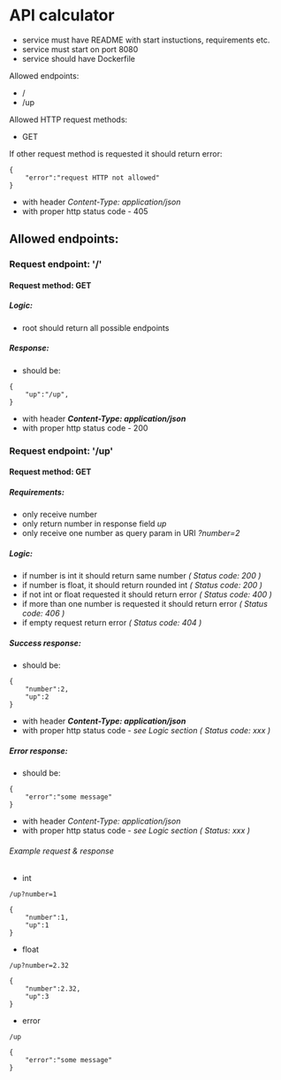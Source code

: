 # API calculator

- service must have README with start instuctions, requirements etc.
- service must start on port 8080
- service should have Dockerfile

Allowed endpoints:
- /
- /up

Allowed HTTP request methods:
- GET

If other request method is requested it should return error:
```
{
	"error":"request HTTP not allowed"
}
```
- with header *Content-Type: application/json*
- with proper http status code - 405

## Allowed endpoints:

### Request endpoint: '/'

#### Request method: GET

##### Logic: 
- root should return all possible endpoints

##### Response: 
- should be:

```
{
	"up":"/up",
}
```
- with header ***Content-Type: application/json***
- with proper http status code - 200


### Request endpoint: '/up'

#### Request method: GET

##### Requirements:
 - only receive number
 - only return number in response field *up*
 - only receive one number as query param in URI *?number=2*

##### Logic:

- if number is int it should return same number _( Status code: 200 )_
- if number is float, it should return rounded int _( Status code: 200 )_
- if not int or float requested it should return error _( Status code: 400 )_
- if more than one number is requested it should return error _( Status code: 406 )_
- if empty request return error _( Status code: 404 )_


##### Success response: 
- should be:

```
{
	"number":2,
	"up":2
}
```
- with header ***Content-Type: application/json***
- with proper http status code - *see Logic section ( Status code: xxx )*

##### Error response: 
- should be:
```
{
	"error":"some message"
}
```
- with header *Content-Type: application/json*
- with proper http status code - *see Logic section ( Status: xxx )*


###### Example request & response
- int
```
/up?number=1
```
```
{
	"number":1,
	"up":1
}
```
- float
```
/up?number=2.32
```
```
{
	"number":2.32,
	"up":3
}
```
- error
```
/up
```
```
{
	"error":"some message"
}
```
